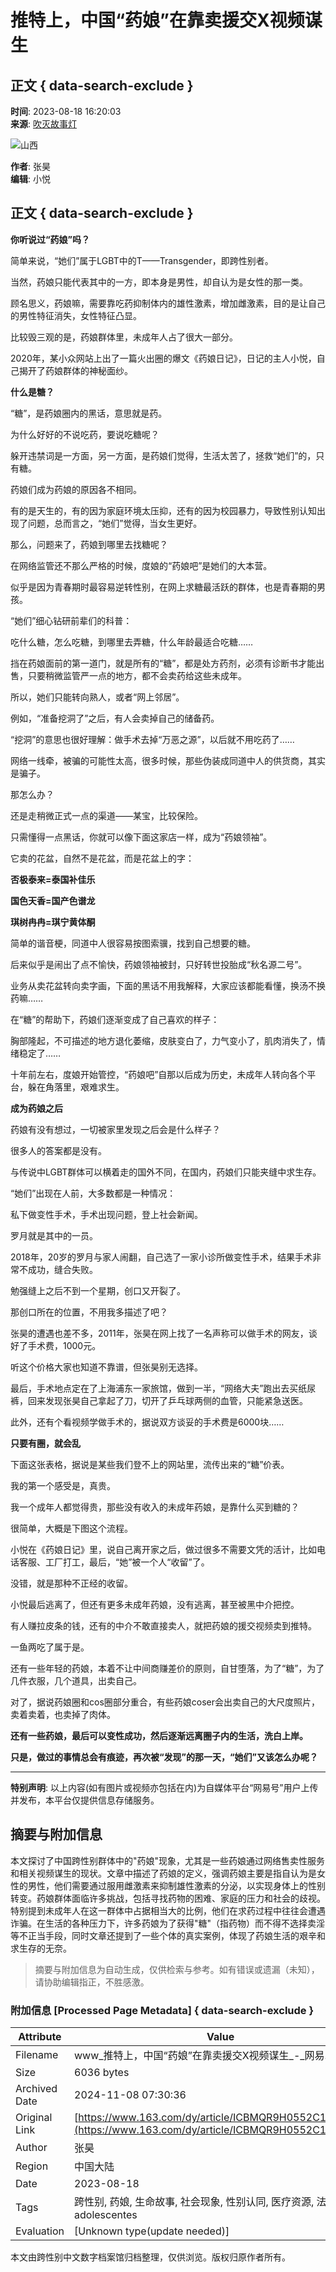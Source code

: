 # 推特上，中国“药娘”在靠卖援交X视频谋生

## 正文 { data-search-exclude }


**时间**: 2023-08-18 16:20:03  
**来源**: [吹灭故事灯](https://www.163.com/dy/media/T1624951451245.html)  

![山西](https://static.ws.126.net/163/f2e/dy_media/dy_media/static/images/ipLocation.f6d00eb.svg)  

**作者**: 张昊  
**编辑**: 小悦  

## 正文 { data-search-exclude }

**你听说过“药娘”吗？**

简单来说，“她们”属于LGBT中的T——Transgender，即跨性别者。

当然，药娘只能代表其中的一方，即本身是男性，却自认为是女性的那一类。

顾名思义，药娘嘛，需要靠吃药抑制体内的雄性激素，增加雌激素，目的是让自己的男性特征消失，女性特征凸显。

比较毁三观的是，药娘群体里，未成年人占了很大一部分。

2020年，某小众网站上出了一篇火出圈的爆文《药娘日记》，日记的主人小悦，自己揭开了药娘群体的神秘面纱。

**什么是糖？**

“糖”，是药娘圈内的黑话，意思就是药。

为什么好好的不说吃药，要说吃糖呢？

躲开违禁词是一方面，另一方面，是药娘们觉得，生活太苦了，拯救“她们”的，只有糖。

药娘们成为药娘的原因各不相同。

有的是天生的，有的因为家庭环境太压抑，还有的因为校园暴力，导致性别认知出现了问题，总而言之，“她们”觉得，当女生更好。

那么，问题来了，药娘到哪里去找糖呢？

在网络监管还不那么严格的时候，度娘的“药娘吧”是她们的大本营。

似乎是因为青春期时最容易逆转性别，在网上求糖最活跃的群体，也是青春期的男孩。

“她们”细心钻研前辈们的科普：

吃什么糖，怎么吃糖，到哪里去弄糖，什么年龄最适合吃糖……

挡在药娘面前的第一道门，就是所有的“糖”，都是处方药剂，必须有诊断书才能出售，只要稍微监管严一点的地方，都不会卖药给这些未成年。

所以，她们只能转向熟人，或者“网上邻居”。

例如，“准备挖洞了”之后，有人会卖掉自己的储备药。

“挖洞”的意思也很好理解：做手术去掉“万恶之源”，以后就不用吃药了……

网络一线牵，被骗的可能性太高，很多时候，那些伪装成同道中人的供货商，其实是骗子。

那怎么办？

还是走稍微正式一点的渠道——某宝，比较保险。

只需懂得一点黑话，你就可以像下面这家店一样，成为“药娘领袖”。

它卖的花盆，自然不是花盆，而是花盆上的字：

**否极泰来=泰国补佳乐**

**国色天香=国产色谱龙**

**琪树冉冉=琪宁黄体酮**

简单的谐音梗，同道中人很容易按图索骥，找到自己想要的糖。

后来似乎是闹出了点不愉快，药娘领袖被封，只好转世投胎成“秋名源二号”。

业务从卖花盆转向卖字画，下面的黑话不用我解释，大家应该都能看懂，换汤不换药嘛……

在“糖”的帮助下，药娘们逐渐变成了自己喜欢的样子：

胸部隆起，不可描述的地方退化萎缩，皮肤变白了，力气变小了，肌肉消失了，情绪稳定了……

十年前左右，度娘开始管控，“药娘吧”自那以后成为历史，未成年人转向各个平台，躲在角落里，艰难求生。

**成为药娘之后**

药娘有没有想过，一切被家里发现之后会是什么样子？

很多人的答案都是没有。

与传说中LGBT群体可以横着走的国外不同，在国内，药娘们只能夹缝中求生存。

“她们”出现在人前，大多数都是一种情况：

私下做变性手术，手术出现问题，登上社会新闻。

罗月就是其中的一员。

2018年，20岁的罗月与家人闹翻，自己选了一家小诊所做变性手术，结果手术非常不成功，缝合失败。

勉强缝上之后不到一个星期，创口又开裂了。

那创口所在的位置，不用我多描述了吧？

张昊的遭遇也差不多，2011年，张昊在网上找了一名声称可以做手术的网友，谈好了手术费，1000元。

听这个价格大家也知道不靠谱，但张昊别无选择。

最后，手术地点定在了上海浦东一家旅馆，做到一半，“网络大夫”跑出去买纸尿裤，回来发现张昊自己拿起了刀，切开了乒乓球两侧的血管，只能紧急送医。

此外，还有个看视频学做手术的，据说双方谈妥的手术费是6000块……

**只要有圈，就会乱**

下面这张表格，据说是某些我们登不上的网站里，流传出来的“糖”价表。

我的第一个感受是，真贵。

我一个成年人都觉得贵，那些没有收入的未成年药娘，是靠什么买到糖的？

很简单，大概是下图这个流程。

小悦在《药娘日记》里，说自己离开家之后，做过很多不需要文凭的活计，比如电话客服、工厂打工，最后，“她”被一个人“收留”了。

没错，就是那种不正经的收留。

小悦最后逃离了，但还有更多未成年药娘，没有逃离，甚至被黑中介把控。

有人赚拉皮条的钱，还有的中介不敢直接卖人，就把药娘的援交视频卖到推特。

一鱼两吃了属于是。

还有一些年轻的药娘，本着不让中间商赚差价的原则，自甘堕落，为了“糖”，为了几件衣服，几个道具，出卖自己。

对了，据说药娘圈和cos圈部分重合，有些药娘coser会出卖自己的大尺度照片，卖着卖着，也卖掉了肉体。

**还有一些药娘，最后可以变性成功，然后逐渐远离圈子内的生活，洗白上岸。**

**只是，做过的事情总会有痕迹，再次被“发现”的那一天，“她们”又该怎么办呢？**

---

**特别声明**: 以上内容(如有图片或视频亦包括在内)为自媒体平台“网易号”用户上传并发布，本平台仅提供信息存储服务。

## 摘要与附加信息

<!-- tcd_abstract -->
本文探讨了中国跨性别群体中的"药娘"现象，尤其是一些药娘通过网络售卖性服务和相关视频谋生的现状。文章中描述了药娘的定义，强调药娘主要是指自认为是女性的男性，他们需要通过服用雌激素来抑制雄性激素的分泌，以实现身体上的性别转变。药娘群体面临许多挑战，包括寻找药物的困难、家庭的压力和社会的歧视。特别提到未成年人在这一群体中占据相当大的比例，他们在求药过程中往往会遭遇诈骗。在生活的各种压力下，许多药娘为了获得"糖"（指药物）而不得不选择卖淫等不正当手段，同时文章还提到了一些个体的真实案例，体现了药娘生活的艰辛和求生存的无奈。
<!-- tcd_abstract_end -->

> 摘要与附加信息为自动生成，仅供检索与参考。如有错误或遗漏（未知），请协助编辑指正，不胜感激。

### 附加信息 [Processed Page Metadata] { data-search-exclude }

| Attribute       | Value                                  |
|-----------------|----------------------------------------|
| Filename        | www_推特上，中国“药娘”在靠卖援交X视频谋生_-_网易.md                             |
| Size            | 6036 bytes                           |
| Archived Date   | 2024-11-08 07:30:36                             |
| Original Link   | [https://www.163.com/dy/article/ICBMQR9H0552C19D.html](https://www.163.com/dy/article/ICBMQR9H0552C19D.html)                       |
| Author          | 张昊                               |
| Region          | 中国大陆                               |
| Date            | 2023-08-18                                 |
| Tags            | 跨性别, 药娘, 生命故事, 社会现象, 性别认同, 医疗资源, 法律政策,  adolescentes                                  |
| Evaluation            | [Unknown type(update needed)]                                 |
<!-- tcd_table_end -->

本文由跨性别中文数字档案馆归档整理，仅供浏览。版权归原作者所有。
